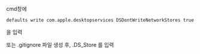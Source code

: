 cmd창에   
```
defaults write com.apple.desktopservices DSDontWriteNetworkStores true   
```
을 입력   
   
또는 .gitignore 파일 생성 후,
.DS_Store
를 입력